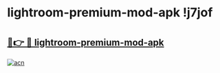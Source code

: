 # lightroom-premium-mod-apk !j7jof

# <h2><a href="https://pscpvd.esa.edu.pl?title=lightroom-premium-mod-apk&ref=j7jof">🔗👉 🔴 lightroom-premium-mod-apk</a></h2>

[![acn](https://github.com/user-attachments/assets/0f9c940e-d8b0-45ae-aac7-cd30a18b3e1c)](https://pscpvd.esa.edu.pl?title=lightroom-premium-mod-apk&ref=j7jof)

